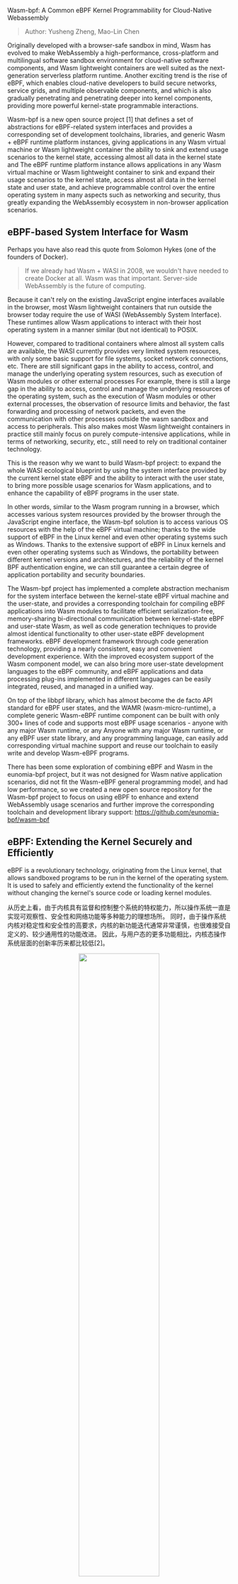 Wasm-bpf: A Common eBPF Kernel Programmability for Cloud-Native Webassembly

> Author: Yusheng Zheng, Mao-Lin Chen

Originally developed with a browser-safe sandbox in mind, Wasm has evolved to make WebAssembly a high-performance, cross-platform and multilingual software sandbox environment for cloud-native software components, and Wasm lightweight containers are well suited as the next-generation serverless platform runtime. Another exciting trend is the rise of eBPF, which enables cloud-native developers to build secure networks, service grids, and multiple observable components, and which is also gradually penetrating and penetrating deeper into kernel components, providing more powerful kernel-state programmable interactions.

Wasm-bpf is a new open source project [1] that defines a set of abstractions for eBPF-related system interfaces and provides a corresponding set of development toolchains, libraries, and generic Wasm + eBPF runtime platform instances, giving applications in any Wasm virtual machine or Wasm lightweight container the ability to sink and extend usage scenarios to the kernel state, accessing almost all data in the kernel state and The eBPF runtime platform instance allows applications in any Wasm virtual machine or Wasm lightweight container to sink and expand their usage scenarios to the kernel state, access almost all data in the kernel state and user state, and achieve programmable control over the entire operating system in many aspects such as networking and security, thus greatly expanding the WebAssembly ecosystem in non-browser application scenarios.

## eBPF-based System Interface for Wasm

Perhaps you have also read this quote from Solomon Hykes (one of the founders of Docker).

> If we already had Wasm + WASI in 2008, we wouldn't have needed to create Docker at all. Wasm was that important. Server-side WebAssembly is the future of computing.

Because it can't rely on the existing JavaScript engine interfaces available in the browser, most Wasm lightweight containers that run outside the browser today require the use of WASI (WebAssembly System Interface). These runtimes allow Wasm applications to interact with their host operating system in a manner similar (but not identical) to POSIX.

However, compared to traditional containers where almost all system calls are available, the WASI currently provides very limited system resources, with only some basic support for file systems, socket network connections, etc. There are still significant gaps in the ability to access, control, and manage the underlying operating system resources, such as execution of Wasm modules or other external processes For example, there is still a large gap in the ability to access, control and manage the underlying resources of the operating system, such as the execution of Wasm modules or other external processes, the observation of resource limits and behavior, the fast forwarding and processing of network packets, and even the communication with other processes outside the wasm sandbox and access to peripherals. This also makes most Wasm lightweight containers in practice still mainly focus on purely compute-intensive applications, while in terms of networking, security, etc., still need to rely on traditional container technology.

This is the reason why we want to build Wasm-bpf project: to expand the whole WASI ecological blueprint by using the system interface provided by the current kernel state eBPF and the ability to interact with the user state, to bring more possible usage scenarios for Wasm applications, and to enhance the capability of eBPF programs in the user state.

In other words, similar to the Wasm program running in a browser, which accesses various system resources provided by the browser through the JavaScript engine interface, the Wasm-bpf solution is to access various OS resources with the help of the eBPF virtual machine; thanks to the wide support of eBPF in the Linux kernel and even other operating systems such as Windows. Thanks to the extensive support of eBPF in Linux kernels and even other operating systems such as Windows, the portability between different kernel versions and architectures, and the reliability of the kernel BPF authentication engine, we can still guarantee a certain degree of application portability and security boundaries.

The Wasm-bpf project has implemented a complete abstraction mechanism for the system interface between the kernel-state eBPF virtual machine and the user-state, and provides a corresponding toolchain for compiling eBPF applications into Wasm modules to facilitate efficient serialization-free, memory-sharing bi-directional communication between kernel-state eBPF and user-state Wasm, as well as code generation techniques to provide almost identical functionality to other user-state eBPF development frameworks. eBPF development framework through code generation technology, providing a nearly consistent, easy and convenient development experience. With the improved ecosystem support of the Wasm component model, we can also bring more user-state development languages to the eBPF community, and eBPF applications and data processing plug-ins implemented in different languages can be easily integrated, reused, and managed in a unified way.

On top of the libbpf library, which has almost become the de facto API standard for eBPF user states, and the WAMR (wasm-micro-runtime), a complete generic Wasm-eBPF runtime component can be built with only 300+ lines of code and supports most eBPF usage scenarios - anyone with any major Wasm runtime, or any Anyone with any major Wasm runtime, or any eBPF user state library, and any programming language, can easily add corresponding virtual machine support and reuse our toolchain to easily write and develop Wasm-eBPF programs.

There has been some exploration of combining eBPF and Wasm in the eunomia-bpf project, but it was not designed for Wasm native application scenarios, did not fit the Wasm-eBPF general programming model, and had low performance, so we created a new open source repository for the Wasm-bpf project to focus on using eBPF to enhance and extend WebAssembly usage scenarios and further improve the corresponding toolchain and development library support: <https://github.com/eunomia-bpf/wasm-bpf>

## eBPF: Extending the Kernel Securely and Efficiently

eBPF is a revolutionary technology, originating from the Linux kernel, that allows sandboxed programs to be run in the kernel of the operating system. It is used to safely and efficiently extend the functionality of the kernel without changing the kernel's source code or loading kernel modules.

从历史上看，由于内核具有监督和控制整个系统的特权能力，所以操作系统一直是实现可观察性、安全性和网络功能等多种能力的理想场所。 同时，由于操作系统内核对稳定性和安全性的高要求，内核的新功能迭代通常非常谨慎，也很难接受自定义的、较少通用性的功能改进。 因此，与用户态的更多功能相比，内核态操作系统层面的创新率历来都比较低[2]。

<div align="center">
<img src=https://ebpf.io/static/overview-3c0c9cd2010cb0b7fdc26e5e17d99635.png width=60% />
</div>

eBPF 从根本上改变了这个公式。 通过允许在操作系统内运行沙盒程序，应用程序开发人员可以在运行时，可编程地向操作系统动态添加额外的功能。 然后，操作系统保证安全和执行效率，就像在即时编译（JIT）编译器和验证引擎的帮助下进行本地编译一样。eBPF 程序在内核版本之间是可移植的，并且可以自动更新，从而避免了工作负载中断和节点重启。

今天，eBPF被广泛用于各类场景：在现代数据中心和云原生环境中，可以提供高性能的网络包处理和负载均衡；以非常低的资源开销，做到对多种细粒度指标的可观测性，帮助应用程序开发人员跟踪应用程序，为性能故障排除提供洞察力；保障应用程序和容器运行时的安全执行，等等。 可能性是无穷的，而 eBPF 在操作系统内核中所释放的创新才刚刚开始[3]。

### eBPF 的未来：内核的 JavaScript 可编程接口

对于浏览器而言，JavaScript 的引入带来的可编程性开启了一场巨大的革命，使浏览器发展成为几乎独立的操作系统。 现在让我们回到 eBPF：为了理解 eBPF 对 Linux 内核的可编程性影响，对 Linux 内核的结构以及它如何与应用程序和硬件进行交互有一个高层次的理解是有帮助的[4]。

<div align="center">
<img src=https://ebpf.io/static/kernel_arch-c0be6286222dcd0e6e45250d2d9a87fd.png width=60% />
</div>

Linux 内核的主要目的是抽象出硬件或虚拟硬件，并提供一个一致的API（系统调用），允许应用程序运行和共享资源。 To achieve this, a series of subsystems and layers are maintained to distribute these responsibilities. Each subsystem typically allows some degree of configuration to take into account the different needs of the user. If the desired behavior cannot be configured, it is necessary to change the kernel. Historically, changing the behavior of the kernel, or enabling user-written programs to run in the kernel, has given two options:

| Support a kernel module locally                                                                                                                                         | Write a kernel module                                                                                                          |
| ----------------------------------------------------------------------------------------------------------------------------------------------------------------------- | ------------------------------------------------------------------------------------------------------------------------------ |
| Change the kernel source code and convince the Linux kernel community that such a change is necessary. Wait a few years for a new kernel version to become a commodity. | Fix it regularly, as every kernel version can break it. Risk breaking your Linux kernel due to the lack of security boundaries |

In practice, neither option is commonly used; the former is too costly, and the latter has almost no portability.

With eBPF, there is a new option to reprogram the behavior of the Linux kernel without changing the kernel's source code or loading kernel modules, while guaranteeing a certain degree of consistency and compatibility of behavior, as well as security, between different kernel versions. To achieve this, eBPF programs also need to have a corresponding set of APIs that allow user-defined applications to run and share resources -- in other words, in a sense, the eBPF virtual machine also provides a set of system call-like mechanisms that are available to Wasm virtual machines and user-state applications through the eBPF and user-state communication mechanisms. With the eBPF and user state communication mechanisms, Wasm VMs and user state applications can also gain full access to this set of "system calls", which can programmatically extend the capabilities of traditional system calls on the one hand, and achieve more efficient programmable IO processing on the other.

! [new-os](new-os-model.jpg)

As the diagram above shows, today's Linux kernel is evolving into a new kernel model: user-defined applications can execute in both the kernel and user states, with the user state accessing system resources through traditional system calls and the kernel state interacting with various parts of the system through BPF Helper Calls. As of early 2023, there are more than 220 Helper System Interfaces in the eBPF virtual machine in the kernel, covering a very wide range of application scenarios.

It is important to note that BPF Helper Calls and System Calls are not in competition with each other; they have completely different programming models and scenarios where they have performance benefits, and they do not completely replace each other. The situation is similar for the Wasm and Wasi related ecosystems, where a specially designed wasi interface requires a lengthy standardization process but may yield better performance and portability guarantees for user-state applications in specific scenarios, while eBPF provides a fast and flexible solution for extending the system interface while maintaining the sandbox nature and portability.

The eBPF is still in its early stages, but with the ability to interact between the kernel and user state provided by the current eBPF, applications in the Wasm VM can already obtain data and return values (kprobe, uprobe, ...) from almost any function call in the kernel and user state via the Wasm-bpf system interface transformation. ; collect and understand all system calls and obtain packet and socket level data for all network operations at a very low cost (tracepoint, socket...) Add additional protocol analyzers to the network packet processing solution and easily program any forwarding logic (XDP, TC...) ) to meet changing needs without leaving the packet processing environment of the Linux kernel.

Moreover, eBPF has the ability to write data to any address of any process in user space (bpf_probe_write_user[5]), to modify the return value of kernel functions to a limited extent (bpf_override_return[6]), and even to execute some system calls directly in the kernel state [7]; fortunately, eBPF performs a bytecode analysis before loading into the Fortunately, eBPF performs strict security checks on the bytecode before loading it into the kernel to ensure that there are no memory out-of-bounds or other operations, while many features that may expand the attack surface and pose security risks need to be explicitly chosen to be enabled at compile time before the kernel can be used; certain eBPF features can also be explicitly chosen to be enabled or disabled before the Wasm VM loads the bytecode into the kernel to ensure the security of the sandbox.

All of these scenarios do not require leaving the Wasm lightweight container: unlike traditional applications that use Wasm as a data processing or control plug-in, where these steps are implemented by logic outside the Wasm VM, it is now possible to achieve complete control and interaction with eBPF and almost all system resources that eBPF can access, even generating eBPF in real time, from within the Wasm lightweight container code to change the behavior logic of the kernel, enabling programmability of the entire system from the user state to the kernel state.

## Interaction flow between user space and eBPF programs

eBPF programs are function-based and event-driven, and a specific eBPF program is run when a kernel or user space application passes a hook point. To use an eBPF program, we first need to compile the corresponding source code into bpf bytecode using the clang/LLVM toolchain, which contains the corresponding data structure definitions, maps and progs definitions. progs are program segments, and maps can be used to store data or for bidirectional communication with the user space. After that, we can implement a complete eBPF application with the help of the user state development framework and the loading framework.

### Common user-state eBPF development framework

For a complete eBPF application, there are usually two parts: the user state and the kernel state.

- The user state program needs to interact with the kernel through a series of system calls (mainly bpf system calls), create a corresponding map to store data in the kernel state or to communicate with the user state, dynamically select different segments to load according to the configuration, dynamically modify the bytecode or configure the parameters of the eBPF program, load the corresponding bytecode information into the kernel, ensure security through validators, and communicate with the kernel through maps and the kernel, passing data from the kernel state to the user state (or vice versa) through mechanisms such as ring buffer / perf buffer.
- The kernel state is mainly responsible for the specific computational logic and data collection.

<div align="center">
<img src=https://ebpf.io/static/libbpf-ee03b2f4d79b197554fa00671e67129d.png width=60% />
</div>


### A new eBPF development framework defined on top of the user-state Wasm-eBPF system interface

The project essentially wants to treat the Wasm sandbox as an alternative user-state runtime space on top of the OS, allowing Wasm applications to implement the same programming model and execution logic in the sandbox as eBPF applications that normally run in the user state.

Wasm-bpf would require a runtime module built on top of the host (outside the sandbox), and some runtime libraries compiled to Wasm bytecode inside the sandbox to provide complete support.

![wasm](wasm-bpf-no-bcc.png)

To achieve a complete development model, we need.

- a Wasm module can correspond to multiple eBPF procedures.
- an instance of an eBPF procedure can also be shared by multiple Wasm modules
- The ability to dynamically load eBPF programs from the Wasm sandbox into the kernel, select the desired mount points to mount them, unmount them, control the complete lifecycle of multiple eBPF bytecode objects, and support most eBPF program types.
- Bi-directional communication with the kernel via multiple types of Maps, with support for most types of Maps.
- Efficient sending of messages from the kernel state to the user state (and vice versa for ring buffering) via ring buffering and perf event polling.
- It can be adapted to almost any application scenario that uses eBPF programs, and can evolve and extend as kernel features are added, without requiring changes to the Wasm VM's system interface.

This is what the Wasm-bpf project is currently working on. We have also proposed a new Proposal for WASI: WASI-eBPF [7].

In the Wasm-bpf project, all communications between Wasm and eBPF VMs do not need to go through serialization and deserialization mechanisms, and with the support of code generation techniques and BTF (BPF type format [12]) information in the toolchain, we can achieve correct communication between eBPF and Wasm with potentially different structure in vivo layouts, different size end mechanisms, different pointer widths The data can be copied directly from the kernel state to the memory of the Wasm VM when communicating through eBPF Maps, avoiding the extra loss caused by multiple copies. At the same time, the eBPF-Wasm development experience for user-state programs is greatly improved by automatically generating skeleton (bpf code framework) and type definitions.

Thanks to the CO-RE (Compile-Once, Run Everywhere) technology provided by libbpf, porting eBPF bytecode objects between different kernel versions does not introduce an additional recompilation process, nor is there any LLVM/Clang dependency at runtime [12].

Typically a compiled eBPF-Wasm module is only about 90Kb and can be dynamically loaded into the kernel and executed in less than 100ms. We also provide several examples in our repository, corresponding to various scenarios such as observable, network, and security.

We would like to thank Associate Professor Xiaozheng Lai from South China University of Technology, Professor Lijun Chen's team from Xi'an University of Posts and Telecommunications, and teachers Pu Wang and Jicheng Shi from Datan Technology for their guidance and help in combining Wasm and eBPF. blog, we will give a more detailed analysis of the principle and performance, as well as some code examples.

The Wasm-bpf compilation toolchain and runtime modules are currently developed and maintained by the eunomia-bpf open source community, and we thank the PLCT Lab of the Institute of Software of the Chinese Academy of Sciences for their support and funding, and our fellow community members for their contributions. Next, we will also improve and explore more on the corresponding eBPF and Wasm related toolchain and runtime, and actively feed back and contribute to the upstream community.

## References

- [1] wasm-bpf Github open source address: <https://github.com/eunomia-bpf/wasm-bpf>
- [2] When Wasm meets eBPF: Writing, distributing, loading and running eBPF programs using WebAssembly: <https://zhuanlan.zhihu.com/p/573941739>
- [3] <https://ebpf.io/>
- [4] What is eBPF: <https://ebpf.io/what-is-ebpf>
- [5] Offensive BPF: Understanding and using bpf_probe_write_user <https://embracethered.com/blog/posts/2021/offensive-bpf-libbpf-bpf_ probe_write_user/>
- [6] Cloud Native Security Attack and Defense｜Analysis and practice of escape container technology using eBPF: <https://security.tencent.com/index.php/blog/msg/206>
- [7] kernel-versions.md: <https://github.com/iovisor/bcc/blob/master/docs/kernel-versions.md>
- [8] WebAssembly: Docker without containers: <https://zhuanlan.zhihu.com/p/595257541>
- [9] Introduction to WebAssembly, a tool for scalability in cloud-native projects <https://mp.weixin.qq.com/s/fap0bl6GFGi8zN5BFLpkCw>
- [10] WASI-eBPF: <https://github.com/WebAssembly/WASI/issues/513>
- [11] BPF BTF Explained: <https://www.ebpf.top/post/kernel_btf/>
- [12] BPF portability and CO-RE (compile once, run everywhere): <https://cloud.tencent.com/developer/article/1802154>
